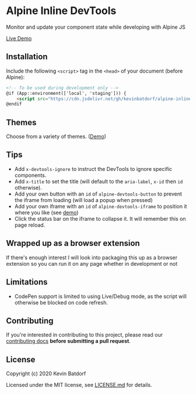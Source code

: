 # Alpine Inline DevTools
Monitor and update your component state while developing with Alpine JS

[Live Demo](https://kevinbatdorf.github.io/alpine-inline-devtools/)

## Installation

Include the following `<script>` tag in the `<head>` of your document (before Alpine):

```html
<!-- To be used during development only -->
@if (App::environment(['local', 'staging'])) {
    <script src="https://cdn.jsdelivr.net/gh/kevinbatdorf/alpine-inline-devtools@0.11.x/dist/Default.js"></script>
@endif
```

## Themes
Choose from a variety of themes. ([Demo](https://kevinbatdorf.github.io/alpine-inline-devtools/))

## Tips
- Add `x-devtools-ignore` to instruct the DevTools to ignore specific components.
- Add `x-title` to set the title (will default to the `aria-label`, `x-id` then `id` otherwise).
- Add your own button with an `id` of `alpine-devtools-button` to prevent the iframe from loading (will load a popup when pressed)
- Add your own iframe with an `id` of `alpine-devtools-iframe` to position it where you like (see [demo](https://kevinbatdorf.github.io/alpine-inline-devtools/))
- Click the status bar on the iframe to collapse it. It will remember this on page reload.

## Wrapped up as a browser extension
If there's enough interest I will look into packaging this up as a browser extension so you can run it on any page whether in development or not

## Limitations
* CodePen support is limited to using Live/Debug mode, as the script will otherwise be blocked on code refresh.

## Contributing
If you're interested in contributing to this project, please read our [contributing docs](https://github.com/KevinBatdorf/alpine-inline-devtools/blob/master/.github/CONTRIBUTING.md) **before submitting a pull request**.

## License

Copyright (c) 2020 Kevin Batdorf

Licensed under the MIT license, see [LICENSE.md](LICENSE.md) for details.
